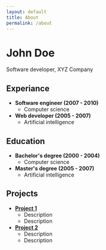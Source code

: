 ```yaml
---
layout: default
title: About
permalink: /about
---
```


# John Doe 
Software developer, XYZ Company


## Experiance

- **Software engineer (2007 - 2010)**
	- Computer science
- **Web developer (2005 - 2007)**
	- Artificial intelligence


## Education

- **Bachelor's degree (2000 - 2004)**
	- Computer science
- **Master's degree (2005 - 2007)**
	- Artificial intelligence
	


## Projects

- **[Project 1](https://github.com/)**
	- Description
	- Description
- **[Project 2](https://github.com/)**
	- Description
	- Description
